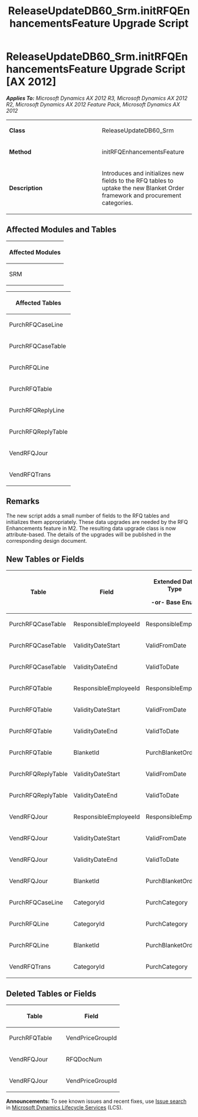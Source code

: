 ﻿---
title: ReleaseUpdateDB60_Srm.initRFQEnhancementsFeature Upgrade Script
TOCTitle: ReleaseUpdateDB60_Srm.initRFQEnhancementsFeature Upgrade Script
ms:assetid: 9190510e-50a3-a2ad-67a2-9c7285ea78ee
ms:mtpsurl: https://msdn.microsoft.com/en-us/library/JJ736589(v=AX.60)
ms:contentKeyID: 49709779
ms.date: 05/18/2015
mtps_version: v=AX.60
---

# ReleaseUpdateDB60\_Srm.initRFQEnhancementsFeature Upgrade Script [AX 2012]


_**Applies To:** Microsoft Dynamics AX 2012 R3, Microsoft Dynamics AX 2012 R2, Microsoft Dynamics AX 2012 Feature Pack, Microsoft Dynamics AX 2012_

<table>
<colgroup>
<col style="width: 50%" />
<col style="width: 50%" />
</colgroup>
<tbody>
<tr class="odd">
<td><p><strong>Class</strong></p></td>
<td><p>ReleaseUpdateDB60_Srm</p></td>
</tr>
<tr class="even">
<td><p><strong>Method</strong></p></td>
<td><p>initRFQEnhancementsFeature</p></td>
</tr>
<tr class="odd">
<td><p><strong>Description</strong></p></td>
<td><p>Introduces and initializes new fields to the RFQ tables to uptake the new Blanket Order framework and procurement categories.</p></td>
</tr>
</tbody>
</table>


## Affected Modules and Tables

<table>
<colgroup>
<col style="width: 100%" />
</colgroup>
<thead>
<tr class="header">
<th><p>Affected Modules</p></th>
</tr>
</thead>
<tbody>
<tr class="odd">
<td><p>SRM</p></td>
</tr>
</tbody>
</table>


<table>
<colgroup>
<col style="width: 100%" />
</colgroup>
<thead>
<tr class="header">
<th><p>Affected Tables</p></th>
</tr>
</thead>
<tbody>
<tr class="odd">
<td><p>PurchRFQCaseLine</p></td>
</tr>
<tr class="even">
<td><p>PurchRFQCaseTable</p></td>
</tr>
<tr class="odd">
<td><p>PurchRFQLine</p></td>
</tr>
<tr class="even">
<td><p>PurchRFQTable</p></td>
</tr>
<tr class="odd">
<td><p>PurchRFQReplyLine</p></td>
</tr>
<tr class="even">
<td><p>PurchRFQReplyTable</p></td>
</tr>
<tr class="odd">
<td><p>VendRFQJour</p></td>
</tr>
<tr class="even">
<td><p>VendRFQTrans</p></td>
</tr>
</tbody>
</table>


## Remarks

The new script adds a small number of fields to the RFQ tables and initializes them appropriately. These data upgrades are needed by the RFQ Enhancements feature in M2. The resulting data upgrade class is now attribute-based. The details of the upgrades will be published in the corresponding design document.

## New Tables or Fields

<table>
<colgroup>
<col style="width: 33%" />
<col style="width: 33%" />
<col style="width: 33%" />
</colgroup>
<thead>
<tr class="header">
<th><p>Table</p></th>
<th><p>Field</p></th>
<th><p>Extended Data Type</p>
<p>-or- Base Enum</p></th>
</tr>
</thead>
<tbody>
<tr class="odd">
<td><p>PurchRFQCaseTable</p></td>
<td><p>ResponsibleEmployeeId</p></td>
<td><p>ResponsibleEmplId</p></td>
</tr>
<tr class="even">
<td><p>PurchRFQCaseTable</p></td>
<td><p>ValidityDateStart</p></td>
<td><p>ValidFromDate</p></td>
</tr>
<tr class="odd">
<td><p>PurchRFQCaseTable</p></td>
<td><p>ValidityDateEnd</p></td>
<td><p>ValidToDate</p></td>
</tr>
<tr class="even">
<td><p>PurchRFQTable</p></td>
<td><p>ResponsibleEmployeeId</p></td>
<td><p>ResponsibleEmplId</p></td>
</tr>
<tr class="odd">
<td><p>PurchRFQTable</p></td>
<td><p>ValidityDateStart</p></td>
<td><p>ValidFromDate</p></td>
</tr>
<tr class="even">
<td><p>PurchRFQTable</p></td>
<td><p>ValidityDateEnd</p></td>
<td><p>ValidToDate</p></td>
</tr>
<tr class="odd">
<td><p>PurchRFQTable</p></td>
<td><p>BlanketId</p></td>
<td><p>PurchBlanketOrderId</p></td>
</tr>
<tr class="even">
<td><p>PurchRFQReplyTable</p></td>
<td><p>ValidityDateStart</p></td>
<td><p>ValidFromDate</p></td>
</tr>
<tr class="odd">
<td><p>PurchRFQReplyTable</p></td>
<td><p>ValidityDateEnd</p></td>
<td><p>ValidToDate</p></td>
</tr>
<tr class="even">
<td><p>VendRFQJour</p></td>
<td><p>ResponsibleEmployeeId</p></td>
<td><p>ResponsibleEmplId</p></td>
</tr>
<tr class="odd">
<td><p>VendRFQJour</p></td>
<td><p>ValidityDateStart</p></td>
<td><p>ValidFromDate</p></td>
</tr>
<tr class="even">
<td><p>VendRFQJour</p></td>
<td><p>ValidityDateEnd</p></td>
<td><p>ValidToDate</p></td>
</tr>
<tr class="odd">
<td><p>VendRFQJour</p></td>
<td><p>BlanketId</p></td>
<td><p>PurchBlanketOrderId</p></td>
</tr>
<tr class="even">
<td><p>PurchRFQCaseLine</p></td>
<td><p>CategoryId</p></td>
<td><p>PurchCategory</p></td>
</tr>
<tr class="odd">
<td><p>PurchRFQLine</p></td>
<td><p>CategoryId</p></td>
<td><p>PurchCategory</p></td>
</tr>
<tr class="even">
<td><p>PurchRFQLine</p></td>
<td><p>BlanketId</p></td>
<td><p>PurchBlanketOrderId</p></td>
</tr>
<tr class="odd">
<td><p>VendRFQTrans</p></td>
<td><p>CategoryId</p></td>
<td><p>PurchCategory</p></td>
</tr>
</tbody>
</table>


## Deleted Tables or Fields

<table>
<colgroup>
<col style="width: 50%" />
<col style="width: 50%" />
</colgroup>
<thead>
<tr class="header">
<th><p>Table</p></th>
<th><p>Field</p></th>
</tr>
</thead>
<tbody>
<tr class="odd">
<td><p>PurchRFQTable</p></td>
<td><p>VendPriceGroupId</p></td>
</tr>
<tr class="even">
<td><p>VendRFQJour</p></td>
<td><p>RFQDocNum</p></td>
</tr>
<tr class="odd">
<td><p>VendRFQJour</p></td>
<td><p>VendPriceGroupId</p></td>
</tr>
</tbody>
</table>

  
**Announcements:** To see known issues and recent fixes, use [Issue search](http://go.microsoft.com/fwlink/?linkid=389258) in [Microsoft Dynamics Lifecycle Services](http://go.microsoft.com/fwlink/?linkid=306505) (LCS).

